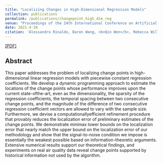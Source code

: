```yaml
---
title: "Localizing Changes in High-Dimensional Regression Models"
collection: publications
permalink: /publications/changepoint_high_dim_reg
venue: "Proceedings of the 24th International Conference on Artificial Intelligence and Statistics (AISTATS) 2021, PMLR: Volume 130"
date: 2021-4-30
citation: 'Alessandro Rinaldo, Daren Wang, <b>Qin Wen</b>, Rebecca Willett, Yi Yu.(Alphabetical Order) <i>Proceedings of the 24th International Conference on Artificial Intelligence and Statistics</i>. <b>AISTATS 2021</b>.'
---
```


[[PDF]](https://arxiv.org/abs/2010.10410)

## Abstract
This paper addresses the problem of localizing change points in high-dimensional linear regression models with piecewise constant regression coefficients. We develop a dynamic programming approach to estimate the locations of the change points whose performance improves upon the current state-ofthe-art, even as the dimensionality, the sparsity of the regression coefficients, the temporal spacing between two consecutive change points, and the magnitude of the difference of two consecutive regression coefficient vectors are allowed to vary with the sample size. Furthermore, we devise a computationallyefficient refinement procedure that provably reduces the localization error of preliminary estimates of the change points. We demonstrate minimax lower bounds on the localization error that nearly match the upper bound on the localization error of our methodology and show that the signal-to-noise condition we impose is essentially the weakest possible based on information-theoretic arguments. Extensive numerical results support our theoretical findings, and experiments on real air quality data reveal change points supported by historical information not used by the algorithm.
